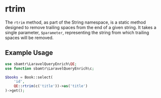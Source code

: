 # rtrim

The `rtrim` method, as part of the String namespace, is a static method designed to remove trailing spaces from the end
of a given string. It takes a single parameter, `$parameter`, representing the string from which trailing spaces will be
removed.

## Example Usage

```php
use sbamtr\LaravelQueryEnrich\QE;
use function sbamtr\LaravelQueryEnrich\c;

$books = Book::select(
    'id',
    QE::rtrim(c('title'))->as('title')
)->get();
```